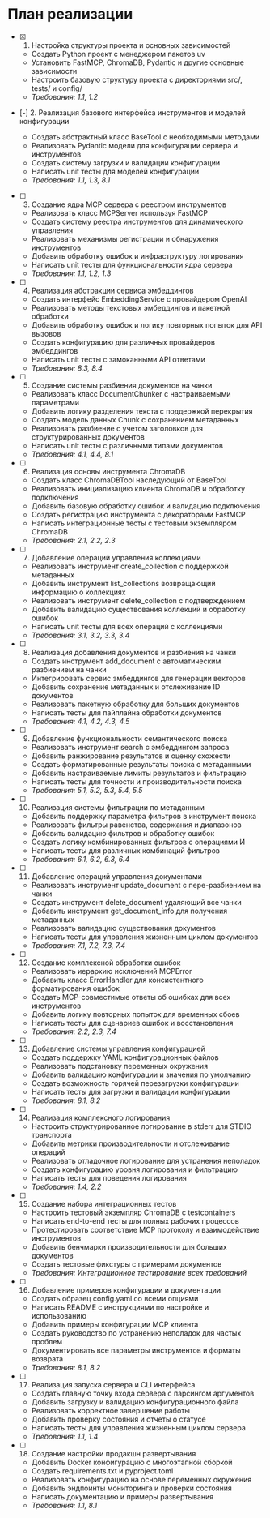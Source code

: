 # План реализации

- [x] 1. Настройка структуры проекта и основных зависимостей

  - Создать Python проект с менеджером пакетов uv
  - Установить FastMCP, ChromaDB, Pydantic и другие основные зависимости
  - Настроить базовую структуру проекта с директориями src/, tests/ и config/
  - _Требования: 1.1, 1.2_

- [-] 2. Реализация базового интерфейса инструментов и моделей конфигурации

  - Создать абстрактный класс BaseTool с необходимыми методами
  - Реализовать Pydantic модели для конфигурации сервера и инструментов
  - Создать систему загрузки и валидации конфигурации
  - Написать unit тесты для моделей конфигурации
  - _Требования: 1.1, 1.3, 8.1_

- [ ] 3. Создание ядра MCP сервера с реестром инструментов

  - Реализовать класс MCPServer используя FastMCP
  - Создать систему реестра инструментов для динамического управления
  - Реализовать механизмы регистрации и обнаружения инструментов
  - Добавить обработку ошибок и инфраструктуру логирования
  - Написать unit тесты для функциональности ядра сервера
  - _Требования: 1.1, 1.2, 1.3_

- [ ] 4. Реализация абстракции сервиса эмбеддингов

  - Создать интерфейс EmbeddingService с провайдером OpenAI
  - Реализовать методы текстовых эмбеддингов и пакетной обработки
  - Добавить обработку ошибок и логику повторных попыток для API вызовов
  - Создать конфигурацию для различных провайдеров эмбеддингов
  - Написать unit тесты с замоканными API ответами
  - _Требования: 8.3, 8.4_

- [ ] 5. Создание системы разбиения документов на чанки

  - Реализовать класс DocumentChunker с настраиваемыми параметрами
  - Добавить логику разделения текста с поддержкой перекрытия
  - Создать модель данных Chunk с сохранением метаданных
  - Реализовать разбиение с учетом заголовков для структурированных документов
  - Написать unit тесты с различными типами документов
  - _Требования: 4.1, 4.4, 8.1_

- [ ] 6. Реализация основы инструмента ChromaDB

  - Создать класс ChromaDBTool наследующий от BaseTool
  - Реализовать инициализацию клиента ChromaDB и обработку подключения
  - Добавить базовую обработку ошибок и валидацию подключения
  - Создать регистрацию инструмента с декораторами FastMCP
  - Написать интеграционные тесты с тестовым экземпляром ChromaDB
  - _Требования: 2.1, 2.2, 2.3_

- [ ] 7. Добавление операций управления коллекциями

  - Реализовать инструмент create_collection с поддержкой метаданных
  - Добавить инструмент list_collections возвращающий информацию о коллекциях
  - Реализовать инструмент delete_collection с подтверждением
  - Добавить валидацию существования коллекций и обработку ошибок
  - Написать unit тесты для всех операций с коллекциями
  - _Требования: 3.1, 3.2, 3.3, 3.4_

- [ ] 8. Реализация добавления документов и разбиения на чанки

  - Создать инструмент add_document с автоматическим разбиением на чанки
  - Интегрировать сервис эмбеддингов для генерации векторов
  - Добавить сохранение метаданных и отслеживание ID документов
  - Реализовать пакетную обработку для больших документов
  - Написать тесты для пайплайна обработки документов
  - _Требования: 4.1, 4.2, 4.3, 4.5_

- [ ] 9. Добавление функциональности семантического поиска

  - Реализовать инструмент search с эмбеддингом запроса
  - Добавить ранжирование результатов и оценку схожести
  - Создать форматированные результаты поиска с метаданными
  - Добавить настраиваемые лимиты результатов и фильтрацию
  - Написать тесты для точности и производительности поиска
  - _Требования: 5.1, 5.2, 5.3, 5.4, 5.5_

- [ ] 10. Реализация системы фильтрации по метаданным

  - Добавить поддержку параметра фильтров в инструмент поиска
  - Реализовать фильтры равенства, содержания и диапазонов
  - Добавить валидацию фильтров и обработку ошибок
  - Создать логику комбинированных фильтров с операциями И
  - Написать тесты для различных комбинаций фильтров
  - _Требования: 6.1, 6.2, 6.3, 6.4_

- [ ] 11. Добавление операций управления документами

  - Реализовать инструмент update_document с пере-разбиением на чанки
  - Создать инструмент delete_document удаляющий все чанки
  - Добавить инструмент get_document_info для получения метаданных
  - Реализовать валидацию существования документов
  - Написать тесты для управления жизненным циклом документов
  - _Требования: 7.1, 7.2, 7.3, 7.4_

- [ ] 12. Создание комплексной обработки ошибок

  - Реализовать иерархию исключений MCPError
  - Добавить класс ErrorHandler для консистентного форматирования ошибок
  - Создать MCP-совместимые ответы об ошибках для всех инструментов
  - Добавить логику повторных попыток для временных сбоев
  - Написать тесты для сценариев ошибок и восстановления
  - _Требования: 2.2, 2.3, 7.4_

- [ ] 13. Добавление системы управления конфигурацией

  - Создать поддержку YAML конфигурационных файлов
  - Реализовать подстановку переменных окружения
  - Добавить валидацию конфигурации и значения по умолчанию
  - Создать возможность горячей перезагрузки конфигурации
  - Написать тесты для загрузки и валидации конфигурации
  - _Требования: 8.1, 8.2_

- [ ] 14. Реализация комплексного логирования

  - Настроить структурированное логирование в stderr для STDIO транспорта
  - Добавить метрики производительности и отслеживание операций
  - Реализовать отладочное логирование для устранения неполадок
  - Создать конфигурацию уровня логирования и фильтрацию
  - Написать тесты для поведения логирования
  - _Требования: 1.4, 2.2_

- [ ] 15. Создание набора интеграционных тестов

  - Настроить тестовый экземпляр ChromaDB с testcontainers
  - Написать end-to-end тесты для полных рабочих процессов
  - Протестировать соответствие MCP протоколу и взаимодействие инструментов
  - Добавить бенчмарки производительности для больших документов
  - Создать тестовые фикстуры с примерами документов
  - _Требования: Интеграционное тестирование всех требований_

- [ ] 16. Добавление примеров конфигурации и документации

  - Создать образец config.yaml со всеми опциями
  - Написать README с инструкциями по настройке и использованию
  - Добавить примеры конфигурации MCP клиента
  - Создать руководство по устранению неполадок для частых проблем
  - Документировать все параметры инструментов и форматы возврата
  - _Требования: 8.1, 8.2_

- [ ] 17. Реализация запуска сервера и CLI интерфейса

  - Создать главную точку входа сервера с парсингом аргументов
  - Добавить загрузку и валидацию конфигурационного файла
  - Реализовать корректное завершение работы
  - Добавить проверку состояния и отчеты о статусе
  - Написать тесты для управления жизненным циклом сервера
  - _Требования: 1.1, 1.4_

- [ ] 18. Создание настройки продакшн развертывания
  - Добавить Docker конфигурацию с многоэтапной сборкой
  - Создать requirements.txt и pyproject.toml
  - Реализовать конфигурацию на основе переменных окружения
  - Добавить эндпоинты мониторинга и проверки состояния
  - Написать документацию и примеры развертывания
  - _Требования: 1.1, 8.1_
